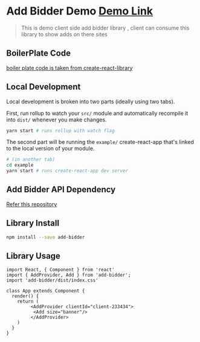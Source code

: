 # Add Bidder Demo [Demo Link](https://rupeshpadhye.github.io/add-bidder-demo/)

> This is demo client side add bidder library , client can consume this library to show
 adds on there sites

## BoilerPlate Code 
[boiler plate code is taken from create-react-library ](https://github.com/transitive-bullshit/create-react-library)

## Local Development

Local development is broken into two parts (ideally using two tabs).

First, run rollup to watch your `src/` module and automatically recompile it into `dist/` whenever you make changes.

```bash
yarn start # runs rollup with watch flag
```

The second part will be running the `example/` create-react-app that's linked to the local version of your module.

```bash
# (in another tab)
cd example
yarn start # runs create-react-app dev server
```
## Add Bidder API Dependency 
[Refer this repository](https://github.com/rupeshpadhye/add-bidder-demo)


## Library Install

```bash
npm install --save add-bidder
```

## Library Usage

```tsx
import React, { Component } from 'react'
import { AddProvider, Add } from 'add-bidder';
import 'add-bidder/dist/index.css'

class App extends Component {
  render() {
    return (
         <AddProvider clientId="client-233434">
          <Add size="banner"/>
         </AddProvider>
    )
  }
}
```
